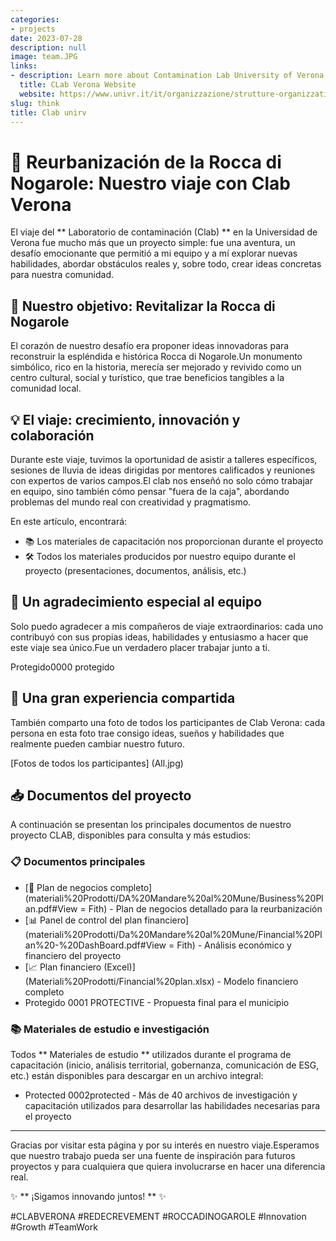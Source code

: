 ```yaml
---
categories:
- projects
date: 2023-07-28
description: null
image: team.JPG
links:
- description: Learn more about Contamination Lab University of Verona
  title: CLab Verona Website
  website: https://www.univr.it/it/organizzazione/strutture-organizzative/uffici-amministrativi/area-ricerca-trasferimento-tecnologico-e-terza-missione/ufficio-ricerca-e-terza-missione/contamination-lab
slug: think
title: Clab unirv
---
```


<!-- hash: 9ca787013e86 -->
# 🚀 Reurbanización de la Rocca di Nogarole: Nuestro viaje con Clab Verona

El viaje del ** Laboratorio de contaminación (Clab) ** en la Universidad de Verona fue mucho más que un proyecto simple: fue una aventura, un desafío emocionante que permitió a mi equipo y a mí explorar nuevas habilidades, abordar obstáculos reales y, sobre todo, crear ideas concretas para nuestra comunidad.

## 🌿 Nuestro objetivo: Revitalizar la Rocca di Nogarole

El corazón de nuestro desafío era proponer ideas innovadoras para reconstruir la espléndida e histórica Rocca di Nogarole.Un monumento simbólico, rico en la historia, merecía ser mejorado y revivido como un centro cultural, social y turístico, que trae beneficios tangibles a la comunidad local.

## 💡 El viaje: crecimiento, innovación y colaboración

Durante este viaje, tuvimos la oportunidad de asistir a talleres específicos, sesiones de lluvia de ideas dirigidas por mentores calificados y reuniones con expertos de varios campos.El clab nos enseñó no solo cómo trabajar en equipo, sino también cómo pensar "fuera de la caja", abordando problemas del mundo real con creatividad y pragmatismo.

En este artículo, encontrará:

- 📚 Los materiales de capacitación nos proporcionan durante el proyecto
- 🛠️ Todos los materiales producidos por nuestro equipo durante el proyecto (presentaciones, documentos, análisis, etc.)

## 🎉 Un agradecimiento especial al equipo

Solo puedo agradecer a mis compañeros de viaje extraordinarios: cada uno contribuyó con sus propias ideas, habilidades y entusiasmo a hacer que este viaje sea único.Fue un verdadero placer trabajar junto a ti.

Protegido0000 protegido

## 🌟 Una gran experiencia compartida

También comparto una foto de todos los participantes de Clab Verona: cada persona en esta foto trae consigo ideas, sueños y habilidades que realmente pueden cambiar nuestro futuro.

[Fotos de todos los participantes] (All.jpg)

## 📥 Documentos del proyecto

A continuación se presentan los principales documentos de nuestro proyecto CLAB, disponibles para consulta y más estudios:

### 📋 Documentos principales

- [📄 Plan de negocios completo] (materiali%20Prodotti/DA%20Mandare%20al%20Mune/Business%20Plan.pdf#View = Fith) - Plan de negocios detallado para la reurbanización
- [📊 Panel de control del plan financiero] (materiali%20Prodotti/Da%20Mandare%20al%20Mune/Financial%20Plan%20-%20DashBoard.pdf#View = Fith) - Análisis económico y financiero del proyecto
- [📈 Plan financiero (Excel)] (Materiali%20Prodotti/Financial%20plan.xlsx) - Modelo financiero completo
- Protegido 0001 PROTECTIVE - Propuesta final para el municipio

### 📚 Materiales de estudio e investigación

Todos ** Materiales de estudio ** utilizados durante el programa de capacitación (inicio, análisis territorial, gobernanza, comunicación de ESG, etc.) están disponibles para descargar en un archivo integral:

- Protected 0002protected - Más de 40 archivos de investigación y capacitación utilizados para desarrollar las habilidades necesarias para el proyecto

---

Gracias por visitar esta página y por su interés en nuestro viaje.Esperamos que nuestro trabajo pueda ser una fuente de inspiración para futuros proyectos y para cualquiera que quiera involucrarse en hacer una diferencia real.

✨ ** ¡Sigamos innovando juntos! ** ✨

#CLABVERONA #REDECREVEMENT #ROCCADINOGAROLE #Innovation #Growth #TeamWork